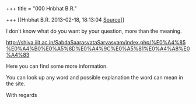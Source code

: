 +++
title = "000 Hnbhat B.R."

+++
[[Hnbhat B.R.	2013-02-18, 18:13:04 [Source](https://groups.google.com/g/samskrita/c/JW-0aWq6QiA)]]



I don't know what do you want by your question, more than the meaning.

  

<http://shiva.iiit.ac.in/SabdaSaarasvataSarvasvam/index.php/%E0%A4%85%E0%A4%B0%E0%A5%8D%E0%A4%9C%E0%A5%81%E0%A4%A8%E0%A4%83>  

  

Here you can find some more information.

  

You can look up any word and possible explanation the word can mean in the site.  

  

With regards

  

